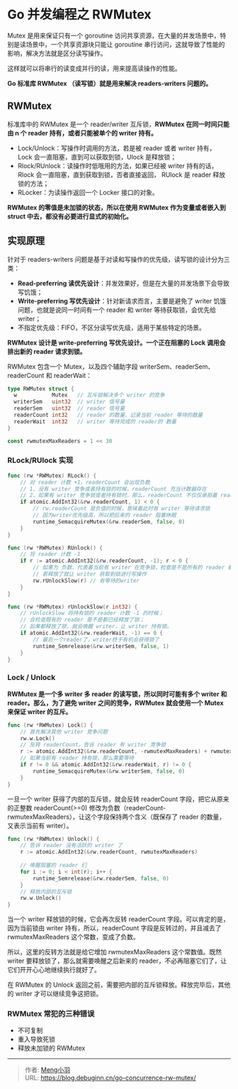 # Go 并发编程之 RWMutex


Mutex 是用来保证只有一个 goroutine 访问共享资源，在大量的并发场景中，特别是读场景中，一个共享资源块只能让 goroutine 串行访问，这就导致了性能的影响，解决方法就是区分读写操作。

这样就可以将串行的读变成并行的读，用来提高读操作的性能。

**Go 标准库 RWMutex （读写锁）就是用来解决 readers-writers 问题的。**

## RWMutex

标准库中的 RWMutex 是一个 reader/writer 互斥锁，**RWMutex 在同一时间只能由 n 个 reader 持有，或者只能被单个的 writer 持有。**

- Lock/Unlock：写操作时调用的方法，若是被 reader 或者 writer 持有， Lock 会一直阻塞，直到可以获取到锁，Ulock 是释放锁； 
- Rlock/RUnlock：读操作时低哦用的方法，如果已经被 writer 持有的话， Rlock 会一直阻塞，直到获取到锁，否者直接返回， RUlock 是 reader 释放锁的方法； 
- RLocker：为读操作返回一个 Locker 接口的对象。

**RWMutex 的零值是未加锁的状态，所以在使用 RWMutex 作为变量或者嵌入到 struct 中去，都没有必要进行显式的初始化。**

## 实现原理

针对于 readers-writers 问题是基于对读和写操作的优先级，读写锁的设计分为三类：

- **Read-preferring 读优先设计**：并发效果好，但是在大量的并发场景下会导致写饥饿；
- **Write-preferring 写优先设计**：针对新请求而言，主要是避免了 writer 饥饿问题，也就是说同一时间有一个 reader 和 writer 等待获取锁，会优先给 writer；
- 不指定优先级：FIFO，不区分读写优先级，适用于某些特定的场景。

**RWMutex 设计是 write-preferring 写优先设计。一个正在阻塞的 Lock 调用会排出新的 reader 请求到锁。**

RWMutex 包含一个 Mutex，以及四个辅助字段 writerSem、readerSem、readerCount 和 readerWait：

```go
type RWMutex struct {
  w           Mutex   // 互斥锁解决多个 writer 的竞争
  writerSem   uint32  // writer 信号量
  readerSem   uint32  // reader 信号量
  readerCount int32   // reader 的数量，记录当前 reader 等待的数量
  readerWait  int32   // writer 等待完成的 reader的 数量
}

const rwmutexMaxReaders = 1 << 30
```

### RLock/RUlock 实现

```go
func (rw *RWMutex) RLock() {
	// 对 reader 计数 +1，readerCount 会出现负数
	// 1、没有 writer 竞争或者持有锁的时候，readerCount 充当计数器存在
	// 2、如果有 writer 竞争锁或者持有锁时，那么，readerCount 不仅仅承担着 reader 的计数功能，还能够标识当前是否有 writer 竞争或持有锁
	if atomic.AddInt32(&rw.readerCount, 1) < 0 {
		// rw.readerCount 是负值的时候，意味着此时有 writer 等待请求锁
		// 因为writer优先级高，所以把后来的 reader 阻塞休眠
		runtime_SemacquireMutex(&rw.readerSem, false, 0)
	}
}

func (rw *RWMutex) RUnlock() {
	// 将 reader 计数 -1
	if r := atomic.AddInt32(&rw.readerCount, -1); r < 0 {
		// 如果为 负数，代表着当前有 writer 在竞争锁，检查是不是所有的 reader 都将锁释放
		// 若释放了就让 writer 获取到锁进行写操作
		rw.rUnlockSlow(r) // 有等待的writer
	}
}

func (rw *RWMutex) rUnlockSlow(r int32) {
	// rUnlockSlow 将持有锁的 reader 计数 -1 的时候；
	// 会检查既有的 reader 是不是都已经释放了锁；
	// 如果都释放了锁，就会唤醒 writer，让 writer 持有锁。
	if atomic.AddInt32(&rw.readerWait, -1) == 0 {
		// 最后一个reader了，writer终于有机会获得锁了
		runtime_Semrelease(&rw.writerSem, false, 1)
	}
}

```

### Lock / Unlock

**RWMutex 是一个多 writer 多 reader 的读写锁，所以同时可能有多个 writer 和 reader。那么，为了避免 writer 之间的竞争，RWMutex 就会使用一个 Mutex 来保证 writer 的互斥。**

```go
func (rw *RWMutex) Lock() {
    // 首先解决其他 writer 竞争问题
    rw.w.Lock()
    // 反转 readerCount，告诉 reader 有 writer 竞争锁
    r := atomic.AddInt32(&rw.readerCount, -rwmutexMaxReaders) + rwmutexMaxReaders
    // 如果当前有 reader 持有锁，那么需要等待
    if r != 0 && atomic.AddInt32(&rw.readerWait, r) != 0 {
        runtime_SemacquireMutex(&rw.writerSem, false, 0)
    }
}
```

一旦一个 writer 获得了内部的互斥锁，就会反转 readerCount 字段，把它从原来的正整数 readerCount(>=0) 修改为负数（readerCount-rwmutexMaxReaders），让这个字段保持两个含义（既保存了 reader 的数量，又表示当前有 writer）。

```go
func (rw *RWMutex) Unlock() {
    // 告诉 reader 没有活跃的 writer 了
    r := atomic.AddInt32(&rw.readerCount, rwmutexMaxReaders)
    
    // 唤醒阻塞的 reader 们
    for i := 0; i < int(r); i++ {
        runtime_Semrelease(&rw.readerSem, false, 0)
    }
    // 释放内部的互斥锁
    rw.w.Unlock()
}
```

当一个 writer 释放锁的时候，它会再次反转 readerCount 字段。可以肯定的是，因为当前锁由 writer 持有，所以，readerCount 字段是反转过的，并且减去了 rwmutexMaxReaders 这个常数，变成了负数。

所以，这里的反转方法就是给它增加 rwmutexMaxReaders 这个常数值。既然 writer 要释放锁了，那么就需要唤醒之后新来的 reader，不必再阻塞它们了，让它们开开心心地继续执行就好了。

在 RWMutex 的 Unlock 返回之前，需要把内部的互斥锁释放。释放完毕后，其他的 writer 才可以继续竞争这把锁。

### RWMutex 常犯的三种错误

- 不可复制 
- 重入导致死锁 
- 释放未加锁的 RWMutex

---

> 作者: [Meng小羽](https://www.debuginn.cn)  
> URL: https://blog.debuginn.cn/go-concurrence-rw-mutex/  

